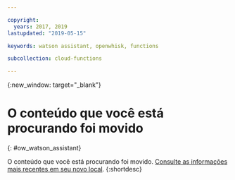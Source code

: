 ```yaml
---

copyright:
  years: 2017, 2019
lastupdated: "2019-05-15"

keywords: watson assistant, openwhisk, functions

subcollection: cloud-functions

---
```


{:new_window: target="_blank"}
# O conteúdo que você está procurando foi movido
{: #ow_watson_assistant}

O conteúdo que você está procurando foi movido. [Consulte as informações mais recentes em seu novo local](/docs/openwhisk?topic=cloud-functions-pkg_watson_assistant).
{:shortdesc}
